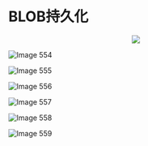 # BLOB持久化 

<div align = "center"><img src = "images/000535.jpg"/></div>
  <p class="calibre1"><a id="calibre_link-207"></a><img src="images/000562.jpg" alt="Image 554" class="calibre2" /></p>  <p class="calibre1"><a id="calibre_link-208"></a><img src="images/000083.jpg" alt="Image 555" class="calibre2" /></p>  <p class="calibre1"><a id="calibre_link-563"></a><img src="images/000031.jpg" alt="Image 556" class="calibre2" /></p>  <p class="calibre1"><a id="calibre_link-564"></a><img src="images/000058.jpg" alt="Image 557" class="calibre2" /></p>  <p class="calibre1"><a id="calibre_link-209"></a><img src="images/000111.jpg" alt="Image 558" class="calibre2" /></p>  <p class="calibre1"><a id="calibre_link-565"></a><img src="images/000138.jpg" alt="Image 559" class="calibre2" /></p>    